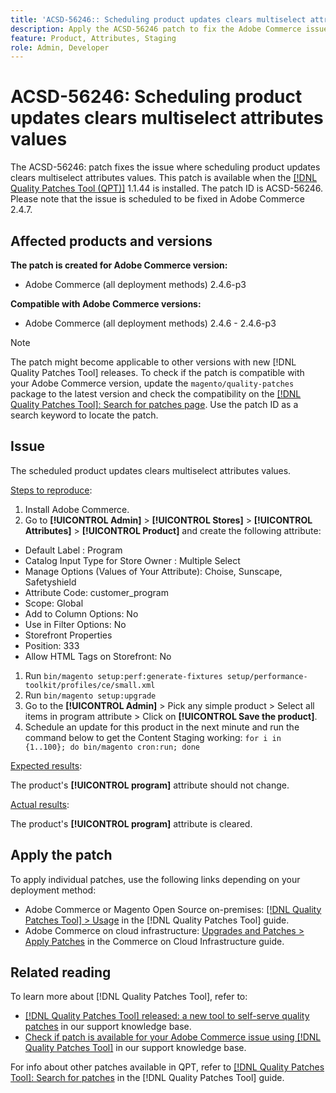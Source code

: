 ```yaml
---
title: 'ACSD-56246:: Scheduling product updates clears multiselect attributes values'
description: Apply the ACSD-56246 patch to fix the Adobe Commerce issue where scheduling product updates clears multiselect attributes values.
feature: Product, Attributes, Staging 
role: Admin, Developer
---
```

# ACSD-56246: Scheduling product updates clears multiselect attributes values

The ACSD-56246: patch fixes the issue where scheduling product updates clears multiselect attributes values. This patch is available when the [[!DNL Quality Patches Tool (QPT)]](/help/announcements/adobe-commerce-announcements/magento-quality-patches-released-new-tool-to-self-serve-quality-patches.md) 1.1.44 is installed. The patch ID is ACSD-56246. Please note that the issue is scheduled to be fixed in Adobe Commerce 2.4.7.

## Affected products and versions

**The patch is created for Adobe Commerce version:**

* Adobe Commerce (all deployment methods)  2.4.6-p3

**Compatible with Adobe Commerce versions:**

* Adobe Commerce (all deployment methods) 2.4.6 - 2.4.6-p3

>[!NOTE]
>
>The patch might become applicable to other versions with new [!DNL Quality Patches Tool] releases. To check if the patch is compatible with your Adobe Commerce version, update the `magento/quality-patches` package to the latest version and check the compatibility on the [[!DNL Quality Patches Tool]: Search for patches page](https://experienceleague.adobe.com/tools/commerce-quality-patches/index.html). Use the patch ID as a search keyword to locate the patch.

## Issue

The scheduled product updates clears multiselect attributes values.

<u>Steps to reproduce</u>:

1. Install Adobe Commerce.
1. Go to **[!UICONTROL Admin]** > **[!UICONTROL Stores]** > **[!UICONTROL Attributes]** > **[!UICONTROL Product]** and create the following attribute:

<ul>
  <li>Default Label : Program</li>
  <li>Catalog Input Type for Store Owner : Multiple Select</li>
  <li>Manage Options (Values of Your Attribute): Choise, Sunscape, Safetyshield</li>
  <li>Attribute Code: customer_program</li>
  <li>  Scope: Global</li>
    <li>Add to Column Options: No</li>
  <li>Use in Filter Options: No</li>
  <li>Storefront Properties</li>
  <li>Position: 333</li>
  <li>Allow HTML Tags on Storefront: No</li>
</ul>  

1. Run
`bin/magento setup:perf:generate-fixtures setup/performance-toolkit/profiles/ce/small.xml`
1. Run
`bin/magento setup:upgrade`
1. Go to the **[!UICONTROL Admin]** > Pick any simple product > Select all items in program attribute > Click on **[!UICONTROL Save the product]**.
1. Schedule an update for this product in the next minute and run the command below to get the Content Staging working:
`for i in {1..100}; do bin/magento cron:run; done`

<u>Expected results</u>:

The product's **[!UICONTROL program]** attribute should not change.

<u>Actual results</u>:

The product's **[!UICONTROL program]** attribute is cleared.
 
## Apply the patch

To apply individual patches, use the following links depending on your deployment method:

* Adobe Commerce or Magento Open Source on-premises: [[!DNL Quality Patches Tool] > Usage](https://experienceleague.adobe.com/docs/commerce-operations/tools/quality-patches-tool/usage.html) in the [!DNL Quality Patches Tool] guide.
* Adobe Commerce on cloud infrastructure: [Upgrades and Patches > Apply Patches](https://experienceleague.adobe.com/docs/commerce-cloud-service/user-guide/develop/upgrade/apply-patches.html) in the Commerce on Cloud Infrastructure guide.

## Related reading

To learn more about [!DNL Quality Patches Tool], refer to:

* [[!DNL Quality Patches Tool] released: a new tool to self-serve quality patches](/help/announcements/adobe-commerce-announcements/magento-quality-patches-released-new-tool-to-self-serve-quality-patches.md) in our support knowledge base.
* [Check if patch is available for your Adobe Commerce issue using [!DNL Quality Patches Tool]](/help/support-tools/patches-available-in-qpt-tool/check-patch-for-magento-issue-with-magento-quality-patches.md) in our support knowledge base.

For info about other patches available in QPT, refer to [[!DNL Quality Patches Tool]: Search for patches](https://experienceleague.adobe.com/tools/commerce-quality-patches/index.html) in the [!DNL Quality Patches Tool] guide.